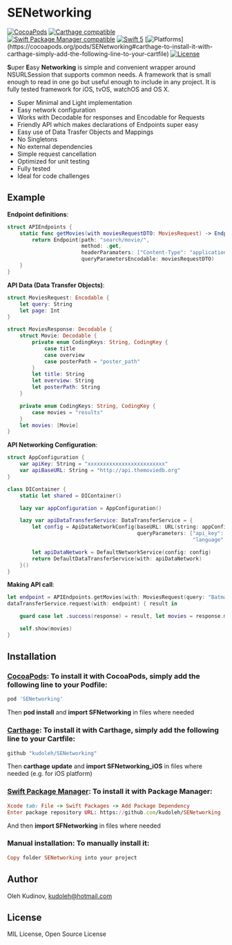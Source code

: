 # SENetworking

[![CocoaPods](https://img.shields.io/cocoapods/v/SENetworking)](https://cocoapods.org/pods/SENetworking)
[![Carthage compatible](https://img.shields.io/badge/Carthage-compatible-4BC51D.svg?style=flat)](https://github.com/Carthage/Carthage)
[![Swift Package Manager compatible](https://img.shields.io/badge/SPM-compatible-4BC51D.svg?style=flat)](https://github.com/apple/swift-package-manager)
[![Swift 5](https://img.shields.io/badge/compatible-swift%205.0%20-orange.svg)](https://cocoapods.org/pods/SENetworking)
[![Platforms]([[https://img.shields.io/cocoapods/p/SENetworking](https://img.shields.io/badge/Platforms-iOS_macOS_watchOS_tvOS-Green)](https://img.shields.io/badge/Platforms-iOS_macOS_watchOS_tvOS-Green))](https://cocoapods.org/pods/SENetworking#carthage-to-install-it-with-carthage-simply-add-the-following-line-to-your-cartfile)
[![License](https://img.shields.io/github/license/kudoleh/SENetworking)](https://cocoapods.org/pods/SENetworking#license)


**S**uper **E**asy **Networking** is  simple and convenient wrapper around NSURLSession that supports common needs. A framework that is small enough to read in one go but useful enough to include in any project. It is fully tested framework for iOS, tvOS, watchOS and OS X.

- Super Minimal and Light implementation
- Easy network configuration
- Works with Decodable for responses and Encodable for Requests
- Friendly API which makes declarations of Endpoints super easy
- Easy use of Data Trasfer Objects and Mappings
- No Singletons
- No external dependencies
- Simple request cancellation
- Optimized for unit testing
- Fully tested
- Ideal for code challenges

## Example

**Endpoint definitions**:

```swift
struct APIEndpoints {
    static func getMovies(with moviesRequestDTO: MoviesRequest) -> Endpoint<MoviesResponse> {
        return Endpoint(path: "search/movie/",
                        method: .get,
                        headerParamaters: ["Content-Type": "application/json"], // Optional
                        queryParametersEncodable: moviesRequestDTO)
    }
}
```

**API Data (Data Transfer Objects)**:

```swift
struct MoviesRequest: Encodable {
    let query: String
    let page: Int
}

struct MoviesResponse: Decodable {
    struct Movie: Decodable {
        private enum CodingKeys: String, CodingKey {
            case title
            case overview
            case posterPath = "poster_path"
        }
        let title: String
        let overview: String
        let posterPath: String
    }

    private enum CodingKeys: String, CodingKey {
        case movies = "results"
    }
    let movies: [Movie]
}
```
**API Networking Configuration**:

```swift
struct AppConfiguration {
    var apiKey: String = "xxxxxxxxxxxxxxxxxxxxxxxxx"
    var apiBaseURL: String = "http://api.themoviedb.org"
}

class DIContainer {
    static let shared = DIContainer()

    lazy var appConfiguration = AppConfiguration()

    lazy var apiDataTransferService: DataTransferService = {
        let config = ApiDataNetworkConfig(baseURL: URL(string: appConfiguration.apiBaseURL)!,
                                          queryParameters: ["api_key": appConfiguration.apiKey,
                                                            "language": NSLocale.preferredLanguages.first ?? "en"])

        let apiDataNetwork = DefaultNetworkService(config: config)
        return DefaultDataTransferService(with: apiDataNetwork)
    }()
}
```

**Making API call**:

```swift
let endpoint = APIEndpoints.getMovies(with: MoviesRequest(query: "Batman Begins", page: 1))
dataTransferService.request(with: endpoint) { result in

    guard case let .success(response) = result, let movies = response.movies else { return }

    self.show(movies)
}
```


## Installation

### [CocoaPods](https://cocoapods.org): To install it with CocoaPods, simply add the following line to your Podfile:

```ruby
pod 'SENetworking'
```
Then **pod install** and **import SFNetworking** in files where needed

### [Carthage](https://github.com/Carthage/Carthage): To install it with Carthage, simply add the following line to your Cartfile:

```ruby
github "kudoleh/SENetworking"
```
Then **carthage update** and **import SFNetworking_iOS** in files where needed (e.g. for iOS platform)

### [Swift Package Manager](https://swift.org/package-manager/): To install it with Package Manager:
```ruby
Xcode tab: File -> Swift Packages -> Add Package Dependency 
Enter package repository URL: https://github.com/kudoleh/SENetworking
```
And then **import SFNetworking** in files where needed

### Manual installation: To manually install it:
```ruby
Copy folder SENetworking into your project
```

## Author

Oleh Kudinov, kudoleh@hotmail.com

## License

MIL License, Open Source License
